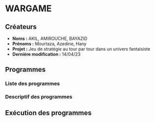 # WARGAME

## Créateurs

- **Noms :** AKIL, AMIROUCHE, BAYAZID
- **Prénoms :** Mourtaza, Azedine, Hany
- **Projet :** Jeu de stratégie au tour par tour dans un univers fantaisiste
- **Dernière modification :** 14/04/23

## Programmes

### Liste des programmes

### Descriptif des programmes

## Exécution des programmes
